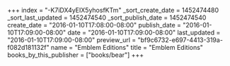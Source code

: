+++
index = "-K7iDX4yEIX5yhosfKTm"
_sort_create_date = 1452474480
_sort_last_updated = 1452474540
_sort_publish_date = 1452474540
create_date = "2016-01-10T17:08:00-08:00"
publish_date = "2016-01-10T17:09:00-08:00"
date = "2016-01-10T17:09:00-08:00"
last_updated = "2016-01-10T17:09:00-08:00"
preview_url = "bf9c6732-e697-4413-319a-f082d181132f"
name = "Emblem Editions"
title = "Emblem Editions"
books_by_this_publisher = ["books/bear"]
+++
